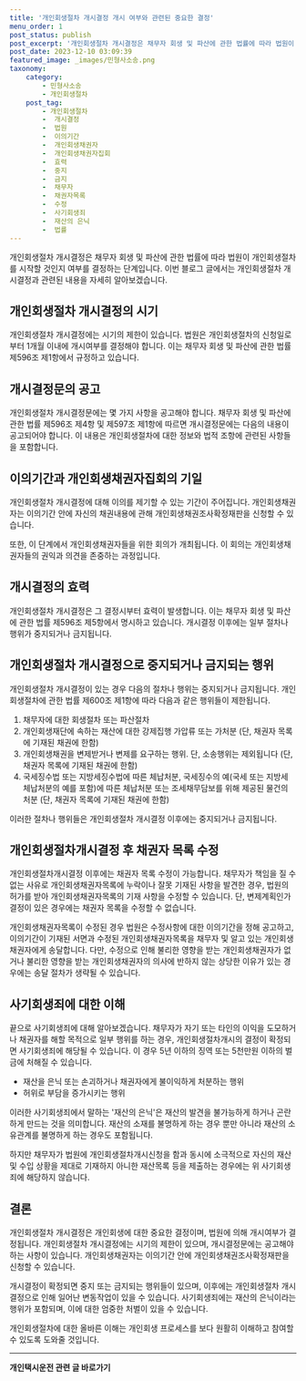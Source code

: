```yaml
---
title: '개인회생절차 개시결정 개시 여부와 관련된 중요한 결정'
menu_order: 1
post_status: publish
post_excerpt: '개인회생절차 개시결정은 채무자 회생 및 파산에 관한 법률에 따라 법원이 개인회생절차를 시작할 것인지 여부를 결정하는 단계입니다. 이번 블로그 글에서는 개인회생절차 개시결정과 관련된 내용을 자세히 알아보겠습니다.'
post_date: 2023-12-10 03:09:39
featured_image: _images/민형사소송.png
taxonomy:
    category:
        - 민형사소송
        - 개인회생절차
    post_tag:
        - 개인회생절차
        -  개시결정
        -  법원
        -  이의기간
        -  개인회생채권자
        -  개인회생채권자집회
        -  효력
        -  중지
        -  금지
        -  채무자
        -  채권자목록
        -  수정
        -  사기회생죄
        -  재산의 은닉
        -  법률
---
```



개인회생절차 개시결정은 채무자 회생 및 파산에 관한 법률에 따라 법원이 개인회생절차를 시작할 것인지 여부를 결정하는 단계입니다. 이번 블로그 글에서는 개인회생절차 개시결정과 관련된 내용을 자세히 알아보겠습니다.

## 개인회생절차 개시결정의 시기

개인회생절차 개시결정에는 시기의 제한이 있습니다. 법원은 개인회생절차의 신청일로부터 1개월 이내에 개시여부를 결정해야 합니다. 이는 채무자 회생 및 파산에 관한 법률 제596조 제1항에서 규정하고 있습니다.

## 개시결정문의 공고

개인회생절차 개시결정문에는 몇 가지 사항을 공고해야 합니다. 채무자 회생 및 파산에 관한 법률 제596조 제4항 및 제597조 제1항에 따르면 개시결정문에는 다음의 내용이 공고되어야 합니다. 이 내용은 개인회생절차에 대한 정보와 법적 조항에 관련된 사항들을 포함합니다.

## 이의기간과 개인회생채권자집회의 기일

개인회생절차 개시결정에 대해 이의를 제기할 수 있는 기간이 주어집니다. 개인회생채권자는 이의기간 안에 자신의 채권내용에 관해 개인회생채권조사확정재판을 신청할 수 있습니다.

또한, 이 단계에서 개인회생채권자들을 위한 회의가 개최됩니다. 이 회의는 개인회생채권자들의 권익과 의견을 존중하는 과정입니다.

## 개시결정의 효력

개인회생절차 개시결정은 그 결정시부터 효력이 발생합니다. 이는 채무자 회생 및 파산에 관한 법률 제596조 제5항에서 명시하고 있습니다. 개시결정 이후에는 일부 절차나 행위가 중지되거나 금지됩니다.

## 개인회생절차 개시결정으로 중지되거나 금지되는 행위

개인회생절차 개시결정이 있는 경우 다음의 절차나 행위는 중지되거나 금지됩니다. 개인회생절차에 관한 법률 제600조 제1항에 따라 다음과 같은 행위들이 제한됩니다.

1. 채무자에 대한 회생절차 또는 파산절차
2. 개인회생재단에 속하는 재산에 대한 강제집행 가압류 또는 가처분 (단, 채권자 목록에 기재된 채권에 한함)
3. 개인회생채권을 변제받거나 변제를 요구하는 행위. 단, 소송행위는 제외됩니다 (단, 채권자 목록에 기재된 채권에 한함)
4. 국세징수법 또는 지방세징수법에 따른 체납처분, 국세징수의 예(국세 또는 지방세 체납처분의 예를 포함)에 따른 체납처분 또는 조세채무담보를 위해 제공된 물건의 처분 (단, 채권자 목록에 기재된 채권에 한함)

이러한 절차나 행위들은 개인회생절차 개시결정 이후에는 중지되거나 금지됩니다.

## 개인회생절차개시결정 후 채권자 목록 수정

개인회생절차개시결정 이후에는 채권자 목록 수정이 가능합니다. 채무자가 책임을 질 수 없는 사유로 개인회생채권자목록에 누락이나 잘못 기재된 사항을 발견한 경우, 법원의 허가를 받아 개인회생채권자목록의 기재 사항을 수정할 수 있습니다. 단, 변제계획인가결정이 있은 경우에는 채권자 목록을 수정할 수 없습니다.

개인회생채권자목록이 수정된 경우 법원은 수정사항에 대한 이의기간을 정해 공고하고, 이의기간이 기재된 서면과 수정된 개인회생채권자목록을 채무자 및 알고 있는 개인회생채권자에게 송달합니다. 다만, 수정으로 인해 불리한 영향을 받는 개인회생채권자가 없거나 불리한 영향을 받는 개인회생채권자의 의사에 반하지 않는 상당한 이유가 있는 경우에는 송달 절차가 생략될 수 있습니다.

## 사기회생죄에 대한 이해

끝으로 사기회생죄에 대해 알아보겠습니다. 채무자가 자기 또는 타인의 이익을 도모하거나 채권자를 해할 목적으로 일부 행위를 하는 경우, 개인회생절차개시의 결정이 확정되면 사기회생죄에 해당될 수 있습니다. 이 경우 5년 이하의 징역 또는 5천만원 이하의 벌금에 처해질 수 있습니다.

* 재산을 은닉 또는 손괴하거나 채권자에게 불이익하게 처분하는 행위
* 허위로 부담을 증가시키는 행위

이러한 사기회생죄에서 말하는 '재산의 은닉'은 재산의 발견을 불가능하게 하거나 곤란하게 만드는 것을 의미합니다. 재산의 소재를 불명하게 하는 경우 뿐만 아니라 재산의 소유관계를 불명하게 하는 경우도 포함됩니다.

하지만 채무자가 법원에 개인회생절차개시신청을 함과 동시에 소극적으로 자신의 재산 및 수입 상황을 제대로 기재하지 아니한 재산목록 등을 제출하는 경우에는 위 사기회생죄에 해당하지 않습니다.

## 결론

개인회생절차 개시결정은 개인회생에 대한 중요한 결정이며, 법원에 의해 개시여부가 결정됩니다. 개인회생절차 개시결정에는 시기의 제한이 있으며, 개시결정문에는 공고해야하는 사항이 있습니다. 개인회생채권자는 이의기간 안에 개인회생채권조사확정재판을 신청할 수 있습니다.

개시결정이 확정되면 중지 또는 금지되는 행위들이 있으며, 이후에는 개인회생절차 개시결정으로 인해 일어난 변동작업이 있을 수 있습니다. 사기회생죄에는 재산의 은닉이라는 행위가 포함되며, 이에 대한 엄중한 처벌이 있을 수 있습니다.

개인회생절차에 대한 올바른 이해는 개인회생 프로세스를 보다 원활히 이해하고 참여할 수 있도록 도와줄 것입니다.
<!-- wp:separator -->
<hr class="wp-block-separator has-alpha-channel-opacity"/>
<!-- /wp:separator -->

<!-- wp:group {"backgroundColor":"base","layout":{"type":"constrained"}} -->
<div class="wp-block-group has-base-background-color has-background"><!-- wp:paragraph {"align":"center","fontSize":"medium"} -->
<p class="has-text-align-center has-large-font-size"><strong>개인택시운전 관련 글 바로가기</strong></p>
<!-- /wp:paragraph -->


<!-- wp:latest-posts
{"categories":[{"id":1441,"count":19,"description":"","link":"https://uknowlaw.com/category/%ea%b0%9c%ec%9d%b8%ed%83%9d%ec%8b%9c%ec%9a%b4%ec%a0%84/","name":"개인택시운전","slug":"개인택시운전","taxonomy":"category","parent":0,"meta":[],"_links":{"self":[{"href":"https://uknowlaw.com/wp-json/wp/v2/categories/1441"}],"collection":[{"href":"https://uknowlaw.com/wp-json/wp/v2/categories"}],"about":[{"href":"https://uknowlaw.com/wp-json/wp/v2/taxonomies/category"}],"wp:post_type":[{"href":"https://uknowlaw.com/wp-json/wp/v2/posts?categories=1441"}],"curies":[{"name":"wp","href":"https://api.w.org/{rel}","templated":true}]}}],"postsToShow":100,"excerptLength":28,"postLayout":"grid","columns":2,"featuredImageAlign":"left","featuredImageSizeSlug":"large","fontSize":"small"} /--></div>
<!-- /wp:group -->